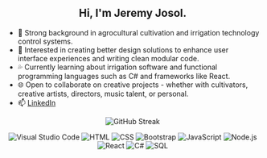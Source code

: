 <div align="center">
  
## Hi, I'm Jeremy Josol.

<span align="left">
  
- 🌱 Strong background in agrocultural cultivation and irrigation technology control systems.
- 👀 Interested in creating better design solutions to enhance user interface experiences and writing clean modular code.
- 💦 Currently learning about irrigation software and functional programming languages such as C# and frameworks like React.
- 🌐 Open to collaborate on creative projects - whether with cultivators, creative artists, directors, music talent, or personal.
- 📫 [LinkedIn](https://www.linkedin.com/in/jeremyjosol/)
</span>

![GitHub Streak](https://streak-stats.demolab.com?user=jeremyjosol&theme=tokyonight-duo&border_radius=6.5&date_format=j%2Fn%5B%2FY%5D&hide_current_streak=true&hide_longest_streak=true)

![Visual Studio Code](https://img.shields.io/badge/Visual_Studio_Code-0078d7?style=for-the-badge&logo=visual-studio&logoColor=white)
![HTML](https://img.shields.io/badge/HTML-e34c26?style=for-the-badge&logo=html5&logoColor=white)
![CSS](https://img.shields.io/badge/CSS-264de4?style=for-the-badge&logo=css3&logoColor=white)
![Bootstrap](https://img.shields.io/badge/Bootstrap-563d7c?style=for-the-badge&logo=bootstrap&logoColor=white)
![JavaScript](https://img.shields.io/badge/JavaScript-F0DB4F?style=for-the-badge&logo=javascript&logoColor=white)
![Node.js](https://img.shields.io/badge/Node.js-3C873A?style=for-the-badge&logo=node.js&logoColor=white)
![React](https://img.shields.io/badge/React-61DBFB?style=for-the-badge&logo=react&logoColor=white)
![C#](https://img.shields.io/badge/C%23-A179DC?style=for-the-badge&logo=c-sharp&logoColor=white)
![SQL](https://img.shields.io/badge/SQL-00758F?style=for-the-badge&logo=mysql&logoColor=white)


</div>

<!---
jeremyjosol/jeremyjosol is a ✨ special ✨ repository because its `README.md` (this file) appears on your GitHub profile.
You can click the Preview link to take a look at your changes.
--->
